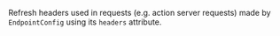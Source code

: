 Refresh headers used in requests (e.g. action server requests) made by `EndpointConfig` using its `headers` attribute.

